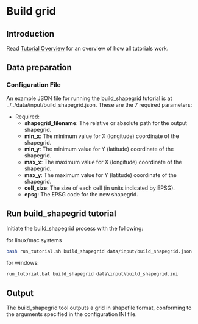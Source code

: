 # Build grid

## Introduction

Read [Tutorial Overview](../tutorial/w1_overview.md) for an overview of how all tutorials work. 

## Data preparation

### Configuration File
An example JSON file for running the build_shapegrid tutorial is at 
../../data/input/build_shapegrid.json. These are the 7 required parameters:

* Required: 
  * **shapegrid_filename**: The relative or absolute path for the output shapegrid.
  * **min_x**: The minimum value for X (longitude) coordinate of the shapegrid.
  * **min_y**: The minimum value for Y (latitude) coordinate of the shapegrid.
  * **max_x**: The maximum value for X (longitude) coordinate of the shapegrid.
  * **max_y**: The maximum value for Y (latitude) coordinate of the shapegrid.
  * **cell_size**: The size of each cell (in units indicated by EPSG).
  * **epsg**: The EPSG code for the new shapegrid.


## Run build_shapegrid tutorial
Initiate the build_shapegrid process with the following:

for linux/mac systems
```zsh
bash run_tutorial.sh build_shapegrid data/input/build_shapegrid.json
```

for windows: 
```cmd
run_tutorial.bat build_shapegrid data\input\build_shapegrid.ini
```

## Output
The build_shapegrid tool outputs a grid in shapefile format, conforming to the arguments specified
in the configuration INI file.
